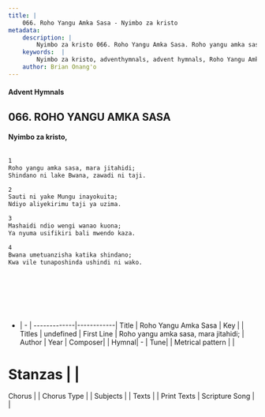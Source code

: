 ```yaml
---
title: |
    066. Roho Yangu Amka Sasa - Nyimbo za kristo
metadata:
    description: |
        Nyimbo za kristo 066. Roho Yangu Amka Sasa. Roho yangu amka sasa, mara jitahidi; Shindano ni lake Bwana, zawadi ni taji.  
    keywords:  |
        Nyimbo za kristo, adventhymnals, advent hymnals, Roho Yangu Amka Sasa, Roho yangu amka sasa, mara jitahidi;. 
    author: Brian Onang'o
---
```


#### Advent Hymnals
## 066. ROHO YANGU AMKA SASA
####  Nyimbo za kristo,

```txt

1
Roho yangu amka sasa, mara jitahidi;
Shindano ni lake Bwana, zawadi ni taji.

2
Sauti ni yake Mungu inayokuita;
Ndiyo aliyekirimu taji ya uzima.

3
Mashaidi ndio wengi wanao kuona;
Ya nyuma usifikiri bali mwendo kaza.

4
Bwana umetuanzisha katika shindano;
Kwa vile tunaposhinda ushindi ni wako.









```

- |   -  |
-------------|------------|
Title | Roho Yangu Amka Sasa |
Key |  |
Titles | undefined |
First Line | Roho yangu amka sasa, mara jitahidi; |
Author | 
Year | 
Composer| |
Hymnal|  - |
Tune|  |
Metrical pattern | |
# Stanzas |  |
Chorus |  |
Chorus Type |  |
Subjects | |
Texts |  |
Print Texts | 
Scripture Song |  |
    
